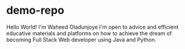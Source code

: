 # demo-repo
Hello World!
I'm Waheed Oladunjoye
I'm open to advice and efficient educative materials and platforms on how to achieve the dream of becoming Full Stack Web developer using Java and Python.


